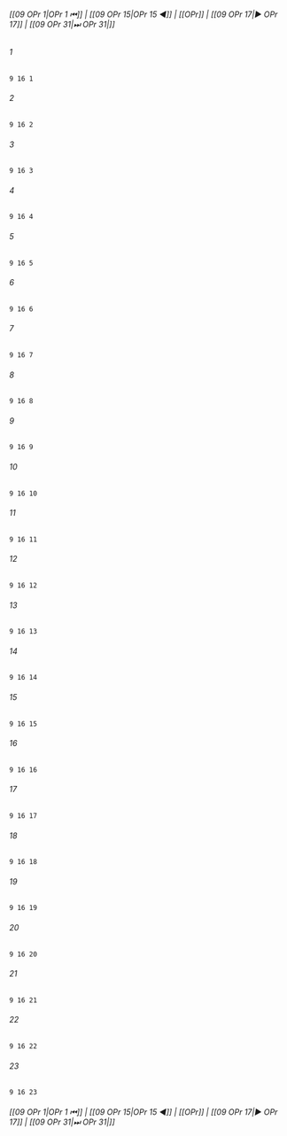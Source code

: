 
###### [[09 OPr 1|OPr 1 ⏮]] | [[09 OPr 15|OPr 15 ◀]] | [[OPr]] | [[09 OPr 17|▶ OPr 17]] | [[09 OPr 31|⏭ OPr 31|]]

###### 1
``` verse
9 16 1 
```
###### 2
``` verse
9 16 2 
```
###### 3
``` verse
9 16 3 
```
###### 4
``` verse
9 16 4 
```
###### 5
``` verse
9 16 5 
```
###### 6
``` verse
9 16 6 
```
###### 7
``` verse
9 16 7 
```
###### 8
``` verse
9 16 8 
```
###### 9
``` verse
9 16 9 
```
###### 10
``` verse
9 16 10 
```
###### 11
``` verse
9 16 11 
```
###### 12
``` verse
9 16 12 
```
###### 13
``` verse
9 16 13 
```
###### 14
``` verse
9 16 14 
```
###### 15
``` verse
9 16 15 
```
###### 16
``` verse
9 16 16 
```
###### 17
``` verse
9 16 17 
```
###### 18
``` verse
9 16 18 
```
###### 19
``` verse
9 16 19 
```
###### 20
``` verse
9 16 20 
```
###### 21
``` verse
9 16 21 
```
###### 22
``` verse
9 16 22 
```
###### 23
``` verse
9 16 23 
```

###### [[09 OPr 1|OPr 1 ⏮]] | [[09 OPr 15|OPr 15 ◀]] | [[OPr]] | [[09 OPr 17|▶ OPr 17]] | [[09 OPr 31|⏭ OPr 31|]]


